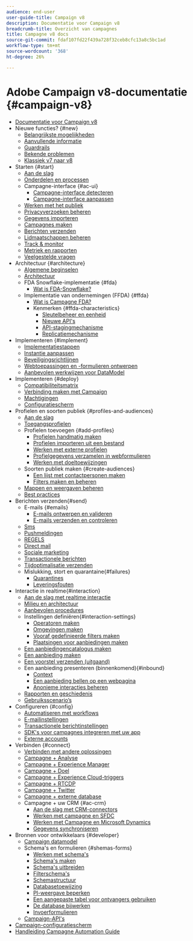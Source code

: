 ```yaml
---
audience: end-user
user-guide-title: Campaign v8
description: Documentatie voor Campaign v8
breadcrumb-title: Overzicht van campagnes
title: Campagne v8 docs
source-git-commit: fdaf107fd22f439a728f32ceb8cfc13a8c5bc1ad
workflow-type: tm+mt
source-wordcount: '368'
ht-degree: 26%

---
```



# Adobe Campaign v8-documentatie {#campaign-v8}

+ [Documentatie voor Campaign v8](campaign-home.md)
+ Nieuwe functies? {#new}
   + [Belangrijkste mogelijkheden](start/whats-new.md)
   + [Aanvullende informatie ](start/release-notes.md)
   + [Guardrails](start/ac-guardrails.md)
   + [Bekende problemen](start/known-issues.md)
   + [Klassiek v7 naar v8](start/v7-to-v8.md)
+ Starten {#start}
   + [Aan de slag](start/get-started.md)
   + [Onderdelen en processen](start/ac-components.md)
   + Campagne-interface {#ac-ui}
      + [Campagne-interface detecteren](start/campaign-ui.md)
      + [Campagne-interface aanpassen](start/customize-ui.md)
   + [Werken met het publiek](start/audiences.md)
   + [Privacyverzoeken beheren](start/privacy.md)
   + [Gegevens importeren](start/import.md)
   + [Campagnes maken](start/campaigns.md)
   + [Berichten verzenden](start/create-message.md)
   + [Lidmaatschappen beheren](start/subscriptions.md)
   + [Track &amp; monitor](start/tracking.md)
   + [Metriek en rapporten](start/reporting.md)
   + [Veelgestelde vragen](start/campaign-faq.md)
+ Architectuur {#architecture}
   + [Algemene beginselen](architecture/general-architecture.md)
   + [Architectuur](architecture/architecture.md)
   + FDA Snowflake-implementatie {#fda}
      + [Wat is FDA-Snowflake?](architecture/fda-deployment.md)
   + Implementatie van ondernemingen (FFDA) {#ffda}
      + [Wat is Campagne FDA?](architecture/enterprise-deployment.md)
      + Kenmerken {#ffda-characteristics}
         + [Sleutelbeheer en eenheid](architecture/keys.md)
         + [Nieuwe API&#39;s](architecture/new-apis.md)
         + [API-stagingmechanisme](architecture/staging.md)
         + [Replicatiemechanisme](architecture/replication.md)
+ Implementeren {#implement}
   + [Implementatiestappen](start/implement.md)
   + [Instantie aanpassen](dev/customize.md)
   + [Beveiligingsrichtlijnen](config/security.md)
   + [Webtoepassingen en -formulieren ontwerpen](dev/webapps.md)
   + [Aanbevolen werkwijzen voor DataModel](dev/datamodel-best-practices.md)
+ Implementeren {#deploy}
   + [Compatibiliteitsmatrix](start/compatibility-matrix.md)
   + [Verbinding maken met Campaign](start/connect.md)
   + [Machtigingen](start/permissions.md)
   + [Configuratiescherm ](config/self-service.md)
+ Profielen en soorten publiek {#profiles-and-audiences}
   + [Aan de slag](audiences/gs-audiences.md)
   + [Toegangsprofielen](audiences/view-profiles.md)
   + Profielen toevoegen {#add-profiles}
      + [Profielen handmatig maken](audiences/create-profiles.md)
      + [Profielen importeren uit een bestand](audiences/import-profiles.md)
      + [Werken met externe profielen](audiences/external-profiles.md)
      + [Profielgegevens verzamelen in webformulieren](audiences/collect-profiles.md)
      + [Werken met doeltoewijzingen](audiences/target-mappings.md)
   + Soorten publiek maken {#create-audiences}
      + [Een lijst met contactpersonen maken](audiences/create-audiences.md)
      + [Filters maken en beheren](audiences/create-filters.md)
   + [Mappen en weergaven beheren](audiences/folders-and-views.md)
   + [Best practices](audiences/audiences-best-practices.md)
+ Berichten verzenden{#send}
   + E-mails {#emails}
      + [E-mails ontwerpen en valideren](send/email.md)
      + [E-mails verzenden en controleren](send/send.md)
   + [Sms](send/sms.md)
   + [Pushmeldingen](send/push.md)
   + [REGELS](send/line.md)
   + [Direct mail](send/direct-mail.md)
   + [Sociale marketing](send/twitter.md)
   + [Transactionele berichten](send/transactional.md)
   + [Tijdoptimalisatie verzenden](send/predictive.md)
   + Mislukking, stort en quarantaine{#failures}
      + [Quarantines](send/quarantines.md)
      + [Leveringsfouten](send/delivery-failures.md)
+ Interactie in realtime{#interaction}
   + [Aan de slag met realtime interactie](interaction/interaction.md)
   + [Milieu en architectuur](interaction/interaction-architecture.md)
   + [Aanbevolen procedures](interaction/interaction-best-practices.md)
   + Instellingen definiëren{#interaction-settings}
      + [Operatoren maken](interaction/interaction-operators.md)
      + [Omgevingen maken](interaction/interaction-env.md)
      + [Vooraf gedefinieerde filters maken](interaction/interaction-predefined-filters.md)
      + [Plaatsingen voor aanbiedingen maken](interaction/interaction-offer-spaces.md)
   + [Een aanbiedingencatalogus maken](interaction/interaction-offer-catalog.md)
   + [Een aanbieding maken](interaction/interaction-offer.md)
   + [Een voorstel verzenden (uitgaand)](interaction/interaction-send-offers.md)
   + Een aanbieding presenteren (binnenkomend){#inbound}
      + [Context](interaction/interaction-present-offers.md)
      + [Een aanbieding bellen op een webpagina](interaction/interaction-integration.md)
      + [Anonieme interacties beheren](interaction/anonymous-interactions.md)
   + [Rapporten en geschiedenis](interaction/interaction-tracking.md)
   + [Gebruiksscenario’s](interaction/interaction-use-cases.md)
+ Configureren {#config}
   + [Automatiseren met workflows](config/workflows.md)
   + [E-mailinstellingen](config/email-settings.md)
   + [Transactionele berichtinstellingen](config/transactional-msg-settings.md)
   + [SDK&#39;s voor campagnes integreren met uw app](config/push-config.md)
   + [Externe accounts](config/external-accounts.md)
+ Verbinden {#connect}
   + [Verbinden met andere oplossingen](connect/integration.md)
   + [Campagne + Analyse](connect/ac-aa.md)
   + [Campagne + Experience Manager](connect/ac-aem.md)
   + [Campagne + Doel](connect/ac-at.md)
   + [Campagne + Experience Cloud-triggers](connect/ac-triggers.md)
   + [Campagne + RTCDP](connect/ac-rtcdp.md)
   + [Campagne + Twitter](connect/ac-tw.md)
   + [Campagne + externe database](connect/fda.md)
   + Campagne + uw CRM {#ac-crm}
      + [Aan de slag met CRM-connectors](connect/crm.md)
      + [Werken met campagne en SFDC](connect/ac-sfdc.md)
      + [Werken met Campagne en Microsoft Dynamics](connect/ac-ms-dyn.md)
      + [Gegevens synchroniseren](connect/crm-data-sync.md)
+ Bronnen voor ontwikkelaars {#developer}
   + [Campaign datamodel](dev/datamodel.md)
   + Schema&#39;s en formulieren {#shemas-forms}
      + [Werken met schema&#39;s](dev/schemas.md)
      + [Schema&#39;s maken](dev/create-schema.md)
      + [Schema&#39;s uitbreiden](dev/extend-schema.md)
      + [Filterschema&#39;s](dev/filter-schema.md)
      + [Schemastructuur](dev/schema-structure.md)
      + [Databasetoewijzing](dev/database-mapping.md)
      + [PI-weergave beperken](dev/restrict-pi-view.md)
      + [Een aangepaste tabel voor ontvangers gebruiken](dev/custom-recipient.md)
      + [De database bijwerken](dev/update-database-structure.md)
      + [Invoerformulieren](dev/forms.md)
   + [Campaign-API&#39;s](dev/api.md)
+ [Campaign-configuratiescherm](https://experienceleague.adobe.com/docs/control-panel/using/control-panel-home.html?lang=nl)
+ [Handleiding Campagne Automation Guide](https://experienceleague.adobe.com/docs/campaign/automation/home.html)
